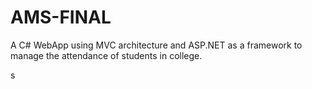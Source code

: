 # AMS-FINAL

A C# WebApp using MVC architecture and ASP.NET as a framework to manage the attendance of students in college.


s


